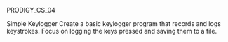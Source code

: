 PRODIGY_CS_04

Simple Keylogger Create a basic keylogger program that records and logs keystrokes. Focus on logging the keys pressed and saving them to a file.
